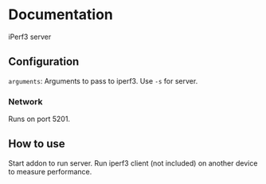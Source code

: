 # Documentation

iPerf3 server

## Configuration

`arguments`: Arguments to pass to iperf3. Use `-s` for server.

### Network

Runs on port 5201.

## How to use

Start addon to run server. Run iperf3 client (not included) on another device to measure performance.